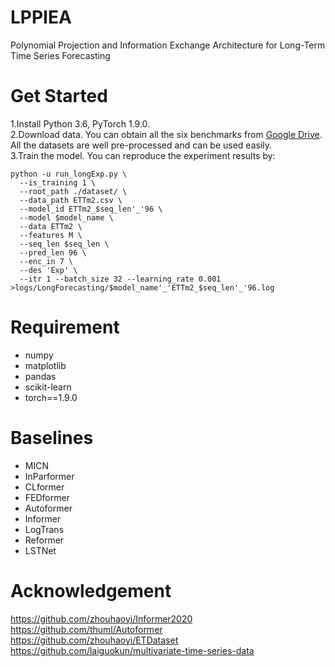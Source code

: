 # LPPIEA
Polynomial Projection and Information Exchange Architecture for Long-Term Time Series Forecasting

# Get Started
1.Install Python 3.6, PyTorch 1.9.0.  
2.Download data. You can obtain all the six benchmarks from [Google Drive](https://drive.google.com/drive/folders/1ZOYpTUa82_jCcxIdTmyr0LXQfvaM9vIy?usp=sharing). All the datasets are well pre-processed and can be used easily.  
3.Train the model. You can reproduce the experiment results by:  

``` 
python -u run_longExp.py \
  --is_training 1 \
  --root_path ./dataset/ \
  --data_path ETTm2.csv \
  --model_id ETTm2_$seq_len'_'96 \
  --model $model_name \
  --data ETTm2 \
  --features M \
  --seq_len $seq_len \
  --pred_len 96 \
  --enc_in 7 \
  --des 'Exp' \
  --itr 1 --batch_size 32 --learning_rate 0.001 >logs/LongForecasting/$model_name'_'ETTm2_$seq_len'_'96.log
```

# Requirement
* numpy
* matplotlib
* pandas
* scikit-learn
* torch==1.9.0

# Baselines
* MICN
* InParformer
* CLformer
* FEDformer
* Autoformer
* Informer
* LogTrans
* Reformer
* LSTNet

# Acknowledgement
https://github.com/zhouhaoyi/Informer2020  
https://github.com/thuml/Autoformer  
https://github.com/zhouhaoyi/ETDataset  
https://github.com/laiguokun/multivariate-time-series-data  
